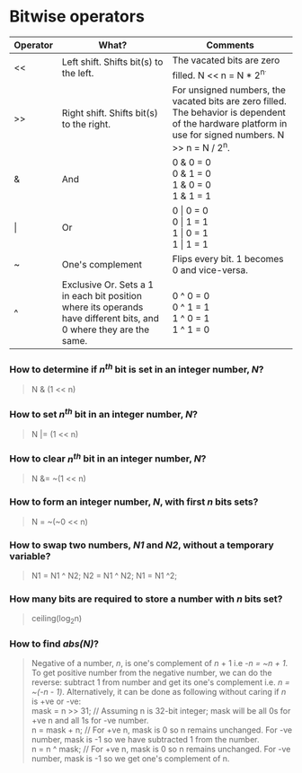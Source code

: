# Bitwise operators

Operator | What? | Comments
---------|-------|---------
<<       | Left shift. Shifts bit(s) to the left. | The vacated bits are zero filled. N << n = N * 2<sup>n<sup>.
\>>       | Right shift. Shifts bit(s) to the right. | For unsigned numbers, the vacated bits are zero filled. The behavior is dependent of the hardware platform in use for signed numbers. N >> n = N / 2<sup>n</sup>.
&        | And | 0 & 0 = 0<br>0 & 1 = 0<br>1 & 0 = 0<br>1 & 1 = 1
\|       | Or | 0 \| 0 = 0<br>0 \| 1 = 1<br>1 \| 0 = 1<br>1 \| 1 = 1
~        | One's complement | Flips every bit. 1 becomes 0 and vice-versa.
^        | Exclusive Or. Sets a 1 in each bit position where its operands have different bits, and 0 where they are the same. | 0 ^ 0 = 0<br>0 ^ 1 = 1<br>1 ^ 0 = 1<br>1 ^ 1 = 0

### How to determine if *n<sup>th</sup>* bit is set in an integer number, *N*?
> N & (1 << n)

### How to set *n<sup>th</sup>* bit in an integer number, *N*?
> N |= (1 << n)

### How to clear *n<sup>th</sup>* bit in an integer number, *N*?
> N &= ~(1 << n)

### How to form an integer number, *N*, with first *n* bits sets?
> N = ~(~0 << n)

### How to swap two numbers, *N1* and *N2*, without a temporary variable?
> N1 = N1 ^ N2; N2 = N1 ^ N2; N1 = N1 ^2;

### How many bits are required to store a number with *n* bits set?
> ceiling(log<sub>2</sub>n)

### How to find *abs(N)*?
> Negative of a number, *n*, is one's complement of *n* + 1 i.e *-n = ~n + 1*. To get positive number from the negative number, we can do the reverse: subtract 1 from number and get its one's complement i.e. *n = ~(-n - 1)*. Alternatively, it can be done as following without caring if *n* is +ve or -ve:<br>
> mask = n >> 31; // Assuming n is 32-bit integer; mask will be all 0s for +ve n and all 1s for -ve number.<br>
> n = mask + n;   // For +ve n, mask is 0 so n remains unchanged. For -ve number, mask is -1 so we have subtracted 1 from the number.<br>
> n = n ^ mask;   // For +ve n, mask is 0 so n remains unchanged. For -ve number, mask is -1 so we get one's complement of n.<br>

